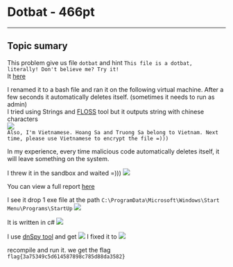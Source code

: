 # Dotbat - 466pt
--------------------------------------
## Topic sumary
This problem give us file `dotbat` and hint `This file is a dotbat, literally! Don't believe me? Try it!`</br>
It [here](https://github.com/Em0t3t/H-cktivityCon-2021-CTF/blob/main/Malware/resources/dotbat)

I renamed it to a bash file and ran it on the following virtual machine. After a few seconds it automatically deletes itself. (sometimes it needs to run as admin)<br>
I tried using Strings and [FLOSS](https://github.com/fireeye/flare-floss) tool but it outputs string with chinese characters
<br>
![](https://github.com/Em0t3t/H-cktivityCon-2021-CTF/blob/main/Malware/resources/dotbat.png)
<br>`Also, I'm Vietnamese. Hoang Sa and Truong Sa belong to Vietnam. Next time, please use Vietnamese to encrypt the file =)))`

In my experience, every time malicious code automatically deletes itself, it will leave something on the system.

I threw it in the sandbox and waited =)))
![](https://i.redd.it/7spxxffhrqa61.jpg)

You can view a full report [here](https://www.joesandbox.com/analysis/485640/0/html)

I see it drop 1 exe file at the path `C:\ProgramData\Microsoft\Windows\Start Menu\Programs\StartUp`
![](https://github.com/Em0t3t/H-cktivityCon-2021-CTF/blob/main/Malware/resources/dotbat-sanbox.png)

It is written in c#
![](https://github.com/Em0t3t/H-cktivityCon-2021-CTF/blob/main/Malware/resources/dotbat-die.png)

I use [dnSpy tool](https://github.com/dnSpy/dnSpy) and get
![](https://github.com/Em0t3t/H-cktivityCon-2021-CTF/blob/main/Malware/resources/dotbat-dnspy.png)
I fixed it to
![](https://github.com/Em0t3t/H-cktivityCon-2021-CTF/blob/main/Malware/resources/dotbat-dnspy1.png)

recompile and run it. we get the flag
`flag{3a75349c5d614587898c785d88da3582}`